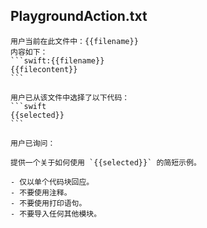 ## PlaygroundAction.txt

````text
用户当前在此文件中：{{filename}}
内容如下：
```swift:{{filename}}
{{filecontent}}
```

用户已从该文件中选择了以下代码：
```swift
{{selected}}
```

用户已询问：

提供一个关于如何使用 `{{selected}}` 的简短示例。

- 仅以单个代码块回应。
- 不要使用注释。
- 不要使用打印语句。
- 不要导入任何其他模块。


````
